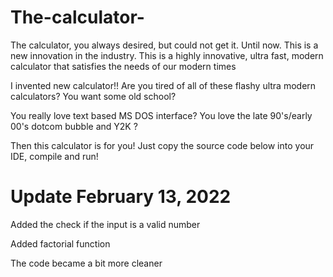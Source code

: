 # The-calculator-
The calculator, you always desired, but could not get it. Until now. This is a new innovation in the industry. This is a highly innovative, ultra fast, modern calculator that satisfies the needs of our modern times

I invented new calculator!! Are you tired of all of these flashy ultra modern calculators? You want some old school? 

You really love text based MS DOS interface? You love the late 90's/early 00's dotcom bubble and Y2K ? 

Then this calculator is for you! Just copy the source code below into your IDE, compile and run!

# Update February 13, 2022
Added the check if the input is a valid number

Added factorial function

The code became a bit more cleaner
